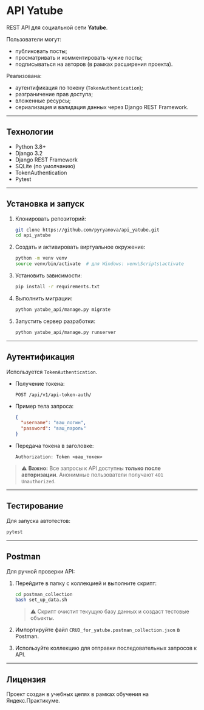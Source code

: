 # API Yatube

REST API для социальной сети **Yatube**.

Пользователи могут:
- публиковать посты;
- просматривать и комментировать чужие посты;
- подписываться на авторов (в рамках расширения проекта).

Реализована:
- аутентификация по токену (`TokenAuthentication`);
- разграничение прав доступа;
- вложенные ресурсы;
- сериализация и валидация данных через Django REST Framework.

---

## Технологии

- Python 3.8+
- Django 3.2
- Django REST Framework
- SQLite (по умолчанию)
- TokenAuthentication
- Pytest

---

## Установка и запуск

1. Клонировать репозиторий:

   ```bash
   git clone https://github.com/pyryanova/api_yatube.git
   cd api_yatube
   ```

2. Создать и активировать виртуальное окружение:

   ```bash
   python -m venv venv
   source venv/bin/activate  # для Windows: venv\Scripts\activate
   ```

3. Установить зависимости:

   ```bash
   pip install -r requirements.txt
   ```

4. Выполнить миграции:

   ```bash
   python yatube_api/manage.py migrate
   ```

5. Запустить сервер разработки:

   ```bash
   python yatube_api/manage.py runserver
   ```

---

## Аутентификация

Используется `TokenAuthentication`.

- Получение токена:

  ```http
  POST /api/v1/api-token-auth/
  ```

- Пример тела запроса:

  ```json
  {
    "username": "ваш_логин",
    "password": "ваш_пароль"
  }
  ```

- Передача токена в заголовке:

  ```http
  Authorization: Token <ваш_токен>
  ```

> ⚠️ **Важно:** Все запросы к API доступны **только после авторизации**. Анонимные пользователи получают `401 Unauthorized`.

---

## Тестирование

Для запуска автотестов:

```bash
pytest
```

---

## Postman

Для ручной проверки API:

1. Перейдите в папку с коллекцией и выполните скрипт:

   ```bash
   cd postman_collection
   bash set_up_data.sh
   ```

   > ⚠️ Скрипт очистит текущую базу данных и создаст тестовые объекты.

2. Импортируйте файл `CRUD_for_yatube.postman_collection.json` в Postman.

3. Используйте коллекцию для отправки последовательных запросов к API.

---

## Лицензия

Проект создан в учебных целях в рамках обучения на Яндекс.Практикуме.
